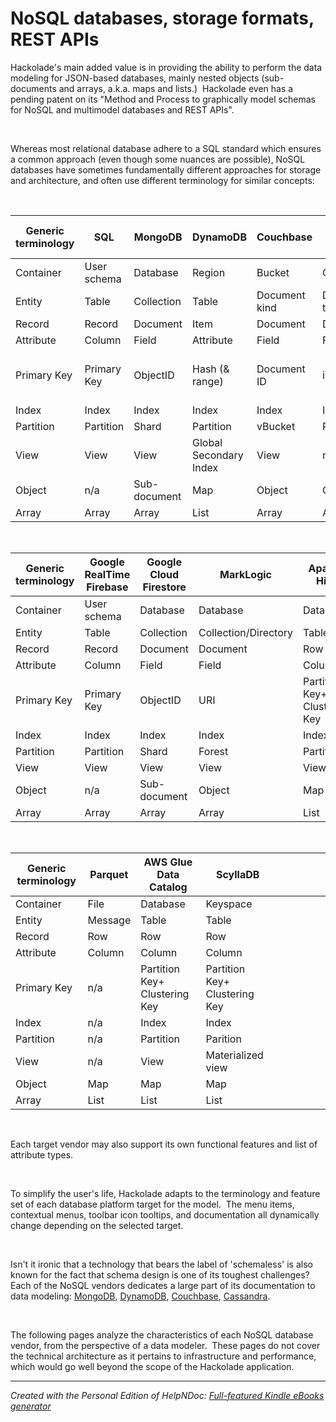 # NoSQL databases, storage formats, REST APIs

Hackolade's main added value is in providing the ability to perform the data modeling for JSON-based databases, mainly nested objects (sub-documents and arrays, a.k.a. maps and lists.)&nbsp; Hackolade even has a pending patent on its "Method and Process to graphically model schemas for NoSQL and multimodel databases and REST APIs".

&nbsp;

Whereas most relational database adhere to a SQL standard which ensures a common approach (even though some nuances are possible), NoSQL databases have sometimes fundamentally different approaches for storage and architecture, and often use different terminology for similar concepts:

&nbsp;

| **Generic terminology** | **SQL** | **MongoDB** | **DynamoDB** | **Couchbase** | **Azure Cosmos DB** | **Elasticsearch** | **Datastax Cassandra** | **Apache HBase** |
| --- | --- | --- | --- | --- | --- | --- | --- | --- |
| Container | User schema | Database | Region | Bucket | Collection | Index | Keyspace | Namespace |
| Entity | Table | Collection | Table | Document kind | Document type | Type | Table | Table |
| Record | Record | Document | Item | Document | Document | Document | Row | Row |
| Attribute | Column | Field | Attribute | Field | Field | Field | Column | Column |
| Primary Key | Primary Key | ObjectID | Hash (\& range) | Document ID | id | id | Partition Key+ Clustering Key&nbsp; | Row Key |
| Index | Index | Index | Index | Index | Index | Index | Index | Index |
| Partition | Partition | Shard | Partition | vBucket | Partition | Shard | Partition | Shard |
| View | View | View | Global Secondary Index | View | n/a | Filtered alias | Materialized View | View |
| Object | n/a | Sub-document | Map | Object | Object | Object/Nested | Map | n/a |
| Array | Array | Array | List | Array | Array | Array | List | n/a |


&nbsp;

| **Generic terminology** | **Google RealTime Firebase** | **Google Cloud Firestore** | **MarkLogic** | **Apache Hive** | **Apache Avro** | **Couchbase Analytics** | **Goocle Cloud BigQuery** |
| --- | --- | --- | --- | --- | --- | --- | --- |
| Container | User schema | Database | Database | Database | Namespace | Dataverse | Dataset |
| Entity | Table | Collection | Collection/Directory | Table | Record | Dataset | Table |
| Record | Record | Document | Document | Row | n/a | Document | Record |
| Attribute | Column | Field | Field | Column | Field | Field | Field |
| Primary Key | Primary Key | ObjectID | URI | Partition Key+ Clustering Key&nbsp; | n/a | Document ID | n/a |
| Index | Index | Index | Index | Index | n/a | Index | n/a |
| Partition | Partition | Shard | Forest | Partition | n/a | n/a | Partition |
| View | View | View | View | View | n/a | n/a | View |
| Object | n/a | Sub-document | Object | Map | Record/map | Object | Record |
| Array | Array | Array | Array | List | Array/enum | Array | Array |


&nbsp;

| **Generic terminology** | **Parquet** | **AWS Glue Data Catalog** | **ScyllaDB** | &nbsp; | &nbsp; | &nbsp; | &nbsp; |
| --- | --- | --- | --- | --- | --- | --- | --- |
| Container | File | Database | Keyspace | &nbsp; | &nbsp; | &nbsp; | &nbsp; |
| Entity | Message | Table | Table | &nbsp; | &nbsp; | &nbsp; | &nbsp; |
| Record | Row | Row | Row | &nbsp; | &nbsp; | &nbsp; | &nbsp; |
| Attribute | Column | Column | Column | &nbsp; | &nbsp; | &nbsp; | &nbsp; |
| Primary Key | n/a | Partition Key+ Clustering Key&nbsp; | Partition Key+ Clustering Key&nbsp; | &nbsp; | &nbsp; | &nbsp; | &nbsp; |
| Index | n/a | Index | Index | &nbsp; | &nbsp; | &nbsp; | &nbsp; |
| Partition | n/a | Partition | Parition | &nbsp; | &nbsp; | &nbsp; | &nbsp; |
| View | n/a | View | Materialized view | &nbsp; | &nbsp; | &nbsp; | &nbsp; |
| Object | Map | Map | Map | &nbsp; | &nbsp; | &nbsp; | &nbsp; |
| Array | List | List | List | &nbsp; | &nbsp; | &nbsp; | &nbsp; |


&nbsp;

Each target vendor may also support its own functional features and list of attribute types.

&nbsp;

To simplify the user's life, Hackolade adapts to the terminology and feature set of each database platform target for the model.&nbsp; The menu items, contextual menus, toolbar icon tooltips, and documentation all dynamically change depending on the selected target.

&nbsp;

Isn't it ironic that a technology that bears the label of 'schemaless' is also known for the fact that schema design is one of its toughest challenges?&nbsp; Each of the NoSQL vendors dedicates a large part of its documentation to data modeling: [MongoDB](<https://docs.mongodb.com/manual/core/data-modeling-introduction/> "target=\"\_blank\""), [DynamoDB](<http://docs.aws.amazon.com/amazondynamodb/latest/developerguide/GuidelinesForTables.html> "target=\"\_blank\""), [Couchbase](<https://developer.couchbase.com/documentation/server/current/data-modeling/intro-data-modeling.html> "target=\"\_blank\""), [Cassandra](<http://docs.datastax.com/en/cql/3.3/cql/ddl/ddlCQLDataModelingTOC.html> "target=\"\_blank\"").

&nbsp;

The following pages analyze the characteristics of each NoSQL database vendor, from the perspective of a data modeler.&nbsp; These pages do not cover the technical architecture as it pertains to infrastructure and performance, which would go well beyond the scope of the Hackolade application.


***
_Created with the Personal Edition of HelpNDoc: [Full-featured Kindle eBooks generator](<https://www.helpndoc.com/feature-tour/create-ebooks-for-amazon-kindle>)_

